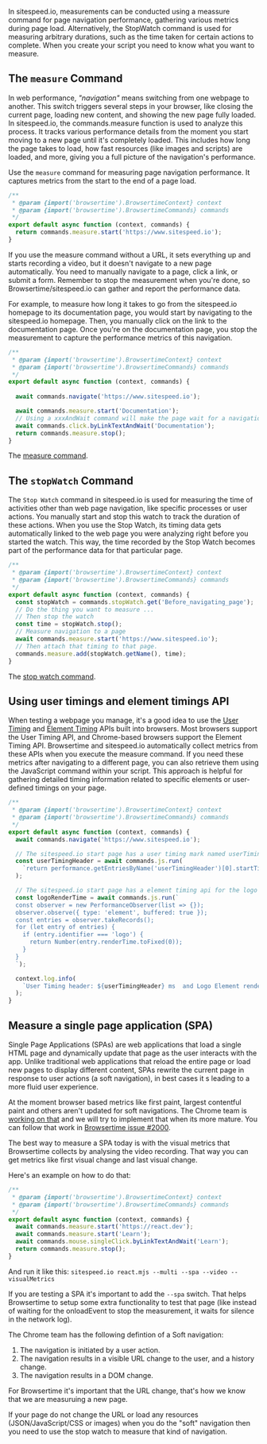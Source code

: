 In sitespeed.io, measurements can be conducted using a meassure command for page navigation performance, gathering various metrics during page load. Alternatively, the StopWatch command is used for measuring arbitrary durations, such as the time taken for certain actions to complete. When you create your script you need to know what you want to measure.


## The `measure` Command

In web performance, *"navigation"* means switching from one webpage to another. This switch triggers several steps in your browser, like closing the current page, loading new content, and showing the new page fully loaded. In sitespeed.io, the commands.measure function is used to analyze this process. It tracks various performance details from the moment you start moving to a new page until it's completely loaded. This includes how long the page takes to load, how fast resources (like images and scripts) are loaded, and more, giving you a full picture of the navigation's performance.

Use the `measure` command for measuring page navigation performance. It captures metrics from the start to the end of a page load.

```javascript
/**
 * @param {import('browsertime').BrowsertimeContext} context
 * @param {import('browsertime').BrowsertimeCommands} commands
 */
export default async function (context, commands) {
  return commands.measure.start('https://www.sitespeed.io');
}
```

If you use the measure command without a URL, it sets everything up and starts recording a video, but it doesn't navigate to a new page automatically. You need to manually navigate to a page, click a link, or submit a form. Remember to stop the measurement when you're done, so Browsertime/sitespeed.io can gather and report the performance data.

For example, to measure how long it takes to go from the sitespeed.io homepage to its documentation page, you would start by navigating to the sitespeed.io homepage. Then, you manually click on the link to the documentation page. Once you're on the documentation page, you stop the measurement to capture the performance metrics of this navigation.


```javascript
/**
 * @param {import('browsertime').BrowsertimeContext} context
 * @param {import('browsertime').BrowsertimeCommands} commands
 */
export default async function (context, commands) {
  
  await commands.navigate('https://www.sitespeed.io');

  await commands.measure.start('Documentation');
  // Using a xxxAndWait command will make the page wait for a navigation
  await commands.click.byLinkTextAndWait('Documentation');
  return commands.measure.stop();
}
```

The [measure command](Measure.html).

## The `stopWatch` Command

The `Stop Watch` command in sitespeed.io is used for measuring the time of activities other than web page navigation, like specific processes or user actions. You manually start and stop this watch to track the duration of these actions. When you use the Stop Watch, its timing data gets automatically linked to the web page you were analyzing right before you started the watch. This way, the time recorded by the Stop Watch becomes part of the performance data for that particular page.


```javascript
/**
 * @param {import('browsertime').BrowsertimeContext} context
 * @param {import('browsertime').BrowsertimeCommands} commands
 */
export default async function (context, commands) {
  const stopWatch = commands.stopWatch.get('Before_navigating_page');
  // Do the thing you want to measure ...
  // Then stop the watch 
  const time = stopWatch.stop();
  // Measure navigation to a page
  await commands.measure.start('https://www.sitespeed.io');
  // Then attach that timing to that page.
  commands.measure.add(stopWatch.getName(), time);
}

```

The [stop watch command](StopWatch.html).

## Using user timings and element timings API

When testing a webpage you manage, it's a good idea to use the [User Timing](https://developer.mozilla.org/en-US/docs/Web/API/Performance_API/User_timing) and [Element Timing](https://wicg.github.io/element-timing/) APIs built into browsers. Most browsers support the User Timing API, and Chrome-based browsers support the Element Timing API. Browsertime and sitespeed.io automatically collect metrics from these APIs when you execute the measure command. If you need these metrics after navigating to a different page, you can also retrieve them using the JavaScript command within your script. This approach is helpful for gathering detailed timing information related to specific elements or user-defined timings on your page.

```javascript
/**
 * @param {import('browsertime').BrowsertimeContext} context
 * @param {import('browsertime').BrowsertimeCommands} commands
 */
export default async function (context, commands) {
  await commands.navigate('https://www.sitespeed.io');

  // The sitespeed.io start page has a user timing mark named userTimingHeader
  const userTimingHeader = await commands.js.run(
    `return performance.getEntriesByName('userTimingHeader')[0].startTime;`
  );

  // The sitespeed.io start page has a element timing api for the logo
  const logoRenderTime = await commands.js.run(`
  const observer = new PerformanceObserver(list => {});
  observer.observe({ type: 'element', buffered: true });
  const entries = observer.takeRecords();
  for (let entry of entries) {
    if (entry.identifier === 'logo') {
      return Number(entry.renderTime.toFixed(0));
    }
  }
  `);

  context.log.info(
    `User Timing header: ${userTimingHeader} ms  and Logo Element render time ${logoRenderTime} ms`
  );
}
```

## Measure a single page application (SPA)

Single Page Applications (SPAs) are web applications that load a single HTML page and dynamically update that page as the user interacts with the app. Unlike traditional web applications that reload the entire page or load new pages to display different content, SPAs rewrite the current page in response to user actions (a soft navigation), in best cases it
s leading to a more fluid user experience.

At the moment browser based metrics like first paint, largest contentful paint and others aren't updated for soft navigations. The Chrome team is [working on that](https://developer.chrome.com/docs/web-platform/soft-navigations-experiment) and we will try to implement that when its more mature. You can follow that work in [Browsertime issue #2000](https://github.com/sitespeedio/browsertime/issues/2000).

The best way to measure a SPA today is with the visual metrics that Browsertime collects by analysing the video recording. That way you can get metrics like first visual change and last visual change.

Here's an example on how to do that:

```javascript
/**
 * @param {import('browsertime').BrowsertimeContext} context
 * @param {import('browsertime').BrowsertimeCommands} commands
 */
export default async function (context, commands) {
  await commands.measure.start('https://react.dev');
  await commands.measure.start('Learn');
  await commands.mouse.singleClick.byLinkTextAndWait('Learn');
  return commands.measure.stop();
}
```

And run it like this:
`sitespeed.io react.mjs --multi --spa --video --visualMetrics`

If you are testing a SPA it's important to add the `--spa` switch. That helps Browsertime to setup some extra functionality to test that page (like instead of waiting for the onloadEvent to stop the measurement, it waits for silence in the network log).

The Chrome team has the following defintion of a Soft navigation:
1. The navigation is initiated by a user action.
2. The navigation results in a visible URL change to the user, and a history change.
3. The navigation results in a DOM change.

For Browsertime it's important that the URL change, that's how we know that we are measuruing a new page.

If your page do not change the URL or load any resources (JSON/JavaScript/CSS or images) when you do the "soft" navigation then you need to use the stop watch to measure that kind of navigation.